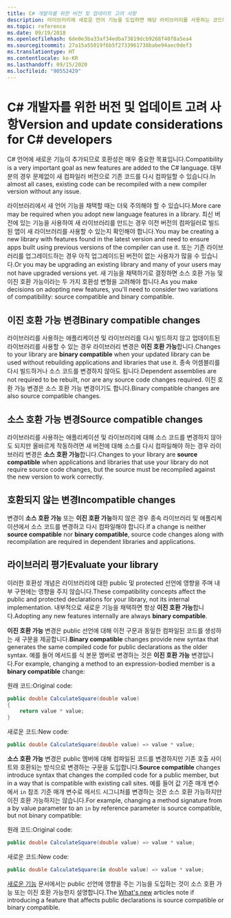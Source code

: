```yaml
---
title: C# 개발자를 위한 버전 및 업데이트 고려 사항
description: 라이브러리에 새로운 언어 기능을 도입하면 해당 라이브러리를 사용하는 코드에 영향을 줄 수 있습니다.
ms.topic: reference
ms.date: 09/19/2018
ms.openlocfilehash: 6de0e3ba33af34edba73819dcb9268f40f8a5ea4
ms.sourcegitcommit: 27a15a55019f6b5f2733961738babe94aec0def3
ms.translationtype: HT
ms.contentlocale: ko-KR
ms.lasthandoff: 09/15/2020
ms.locfileid: "90552429"
---
```

# <a name="version-and-update-considerations-for-c-developers"></a><span data-ttu-id="f709c-103">C# 개발자를 위한 버전 및 업데이트 고려 사항</span><span class="sxs-lookup"><span data-stu-id="f709c-103">Version and update considerations for C# developers</span></span>

<span data-ttu-id="f709c-104">C# 언어에 새로운 기능이 추가되므로 호환성은 매우 중요한 목표입니다.</span><span class="sxs-lookup"><span data-stu-id="f709c-104">Compatibility is a very important goal as new features are added to the C# language.</span></span> <span data-ttu-id="f709c-105">대부분의 경우 문제없이 새 컴파일러 버전으로 기존 코드를 다시 컴파일할 수 있습니다.</span><span class="sxs-lookup"><span data-stu-id="f709c-105">In almost all cases, existing code can be recompiled with a new compiler version without any issue.</span></span>

<span data-ttu-id="f709c-106">라이브러리에서 새 언어 기능을 채택할 때는 더욱 주의해야 할 수 있습니다.</span><span class="sxs-lookup"><span data-stu-id="f709c-106">More care may be required when you adopt new language features in a library.</span></span> <span data-ttu-id="f709c-107">최신 버전에 있는 기능을 사용하여 새 라이브러리를 만드는 경우 이전 버전의 컴파일러로 빌드된 앱이 새 라이브러리를 사용할 수 있는지 확인해야 합니다.</span><span class="sxs-lookup"><span data-stu-id="f709c-107">You may be creating a new library with features found in the latest version and need to ensure apps built using previous versions of the compiler can use it.</span></span> <span data-ttu-id="f709c-108">또는 기존 라이브러리를 업그레이드하는 경우 아직 업그레이드된 버전이 없는 사용자가 많을 수 있습니다.</span><span class="sxs-lookup"><span data-stu-id="f709c-108">Or you may be upgrading an existing library and many of your users may not have upgraded versions yet.</span></span> <span data-ttu-id="f709c-109">새 기능을 채택하기로 결정하면 소스 호환 가능 및 이진 호환 가능이라는 두 가지 호환성 변형을 고려해야 합니다.</span><span class="sxs-lookup"><span data-stu-id="f709c-109">As you make decisions on adopting new features, you'll need to consider two variations of compatibility: source compatible and binary compatible.</span></span>

## <a name="binary-compatible-changes"></a><span data-ttu-id="f709c-110">이진 호환 가능 변경</span><span class="sxs-lookup"><span data-stu-id="f709c-110">Binary compatible changes</span></span>

<span data-ttu-id="f709c-111">라이브러리를 사용하는 애플리케이션 및 라이브러리를 다시 빌드하지 않고 업데이트된 라이브러리를 사용할 수 있는 경우 라이브러리 변경은 **이진 호환 가능**합니다.</span><span class="sxs-lookup"><span data-stu-id="f709c-111">Changes to your library are **binary compatible** when your updated library can be used without rebuilding applications and libraries that use it.</span></span> <span data-ttu-id="f709c-112">종속 어셈블리를 다시 빌드하거나 소스 코드를 변경하지 않아도 됩니다.</span><span class="sxs-lookup"><span data-stu-id="f709c-112">Dependent assemblies are not required to be rebuilt, nor are any source code changes required.</span></span> <span data-ttu-id="f709c-113">이진 호환 가능 변경은 소스 호환 가능 변경이기도 합니다.</span><span class="sxs-lookup"><span data-stu-id="f709c-113">Binary compatible changes are also source compatible changes.</span></span>

## <a name="source-compatible-changes"></a><span data-ttu-id="f709c-114">소스 호환 가능 변경</span><span class="sxs-lookup"><span data-stu-id="f709c-114">Source compatible changes</span></span>

<span data-ttu-id="f709c-115">라이브러리를 사용하는 애플리케이션 및 라이브러리에 대해 소스 코드를 변경하지 않아도 되지만 올바르게 작동하려면 새 버전에 대해 소스를 다시 컴파일해야 하는 경우 라이브러리 변경은 **소스 호환 가능**합니다.</span><span class="sxs-lookup"><span data-stu-id="f709c-115">Changes to your library are **source compatible** when applications and libraries that use your library do not require source code changes, but the source must be recompiled against the new version to work correctly.</span></span>

## <a name="incompatible-changes"></a><span data-ttu-id="f709c-116">호환되지 않는 변경</span><span class="sxs-lookup"><span data-stu-id="f709c-116">Incompatible changes</span></span>

<span data-ttu-id="f709c-117">변경이 **소스 호환 가능** 또는 **이진 호환 가능**하지 않은 경우 종속 라이브러리 및 애플리케이션에서 소스 코드를 변경하고 다시 컴파일해야 합니다.</span><span class="sxs-lookup"><span data-stu-id="f709c-117">If a change is neither **source compatible** nor **binary compatible**, source code changes along with recompilation are required in dependent libraries and applications.</span></span>

## <a name="evaluate-your-library"></a><span data-ttu-id="f709c-118">라이브러리 평가</span><span class="sxs-lookup"><span data-stu-id="f709c-118">Evaluate your library</span></span>

<span data-ttu-id="f709c-119">이러한 호환성 개념은 라이브러리에 대한 public 및 protected 선언에 영향을 주며 내부 구현에는 영향을 주지 않습니다.</span><span class="sxs-lookup"><span data-stu-id="f709c-119">These compatibility concepts affect the public and protected declarations for your library, not its internal implementation.</span></span> <span data-ttu-id="f709c-120">내부적으로 새로운 기능을 채택하면 항상 **이진 호환 가능**합니다.</span><span class="sxs-lookup"><span data-stu-id="f709c-120">Adopting any new features internally are always **binary compatible**.</span></span>  

<span data-ttu-id="f709c-121">**이진 호환 가능** 변경은 public 선언에 대해 이전 구문과 동일한 컴파일된 코드를 생성하는 새 구문을 제공합니다.</span><span class="sxs-lookup"><span data-stu-id="f709c-121">**Binary compatible** changes provide new syntax that generates the same compiled code for public declarations as the older syntax.</span></span> <span data-ttu-id="f709c-122">예를 들어 메서드를 식 본문 멤버로 변경하는 것은 **이진 호환 가능** 변경입니다.</span><span class="sxs-lookup"><span data-stu-id="f709c-122">For example, changing a method to an expression-bodied member is a **binary compatible** change:</span></span>

<span data-ttu-id="f709c-123">원래 코드:</span><span class="sxs-lookup"><span data-stu-id="f709c-123">Original code:</span></span>

```csharp
public double CalculateSquare(double value)
{
    return value * value;
}
```

<span data-ttu-id="f709c-124">새로운 코드:</span><span class="sxs-lookup"><span data-stu-id="f709c-124">New code:</span></span>

```csharp
public double CalculateSquare(double value) => value * value;
```

<span data-ttu-id="f709c-125">**소스 호환 가능** 변경은 public 멤버에 대해 컴파일된 코드를 변경하지만 기존 호출 사이트와 호환되는 방식으로 변경하는 구문을 도입합니다.</span><span class="sxs-lookup"><span data-stu-id="f709c-125">**Source compatible** changes introduce syntax that changes the compiled code for a public member, but in a way that is compatible with existing call sites.</span></span> <span data-ttu-id="f709c-126">예를 들어 값 기준 매개 변수에서 `in` 참조 기준 매개 변수로 메서드 시그니처를 변경하는 것은 소스 호환 가능하지만 이진 호환 가능하지는 않습니다.</span><span class="sxs-lookup"><span data-stu-id="f709c-126">For example, changing a method signature from a by value parameter to an `in` by reference parameter is source compatible, but not binary compatible:</span></span>

<span data-ttu-id="f709c-127">원래 코드:</span><span class="sxs-lookup"><span data-stu-id="f709c-127">Original code:</span></span>

```csharp
public double CalculateSquare(double value) => value * value;
```

<span data-ttu-id="f709c-128">새로운 코드:</span><span class="sxs-lookup"><span data-stu-id="f709c-128">New code:</span></span>

```csharp
public double CalculateSquare(in double value) => value * value;
```

<span data-ttu-id="f709c-129">[새로운 기능](./csharp-9.md) 문서에서는 public 선언에 영향을 주는 기능을 도입하는 것이 소스 호환 가능 또는 이진 호환 가능한지 설명합니다.</span><span class="sxs-lookup"><span data-stu-id="f709c-129">The [What's new](./csharp-9.md) articles note if introducing a feature that affects public declarations is source compatible or binary compatible.</span></span>
